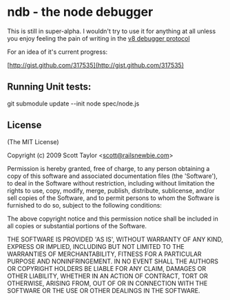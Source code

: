 
# ndb - the node debugger

This is still in super-alpha.  I wouldn't try to use it for anything at all
unless you enjoy feeling the pain of writing in the
[v8 debugger protocol](http://code.google.com/p/v8/wiki/DebuggerProtocol)

For an idea of it's current progress:

  [http://gist.github.com/317535](http://gist.github.com/317535)

## Running Unit tests:

git submodule update --init
node spec/node.js

## License

(The MIT License)

Copyright (c) 2009 Scott Taylor &lt;scott@railsnewbie.com&gt;

Permission is hereby granted, free of charge, to any person obtaining
a copy of this software and associated documentation files (the
'Software'), to deal in the Software without restriction, including
without limitation the rights to use, copy, modify, merge, publish,
distribute, sublicense, and/or sell copies of the Software, and to
permit persons to whom the Software is furnished to do so, subject to
the following conditions:

The above copyright notice and this permission notice shall be
included in all copies or substantial portions of the Software.

THE SOFTWARE IS PROVIDED 'AS IS', WITHOUT WARRANTY OF ANY KIND,
EXPRESS OR IMPLIED, INCLUDING BUT NOT LIMITED TO THE WARRANTIES OF
MERCHANTABILITY, FITNESS FOR A PARTICULAR PURPOSE AND NONINFRINGEMENT.
IN NO EVENT SHALL THE AUTHORS OR COPYRIGHT HOLDERS BE LIABLE FOR ANY
CLAIM, DAMAGES OR OTHER LIABILITY, WHETHER IN AN ACTION OF CONTRACT,
TORT OR OTHERWISE, ARISING FROM, OUT OF OR IN CONNECTION WITH THE
SOFTWARE OR THE USE OR OTHER DEALINGS IN THE SOFTWARE.
